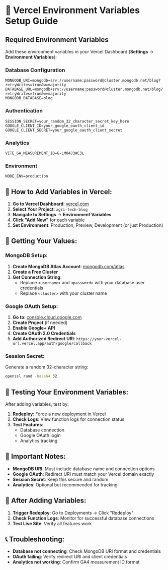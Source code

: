 # 🔧 Vercel Environment Variables Setup Guide

## Required Environment Variables

Add these environment variables in your Vercel Dashboard (**Settings** → **Environment Variables**):

### **Database Configuration**
```
MONGODB_URI=mongodb+srv://username:password@cluster.mongodb.net/blog?retryWrites=true&w=majority
DATABASE_URL=mongodb+srv://username:password@cluster.mongodb.net/blog?retryWrites=true&w=majority
MONGODB_DATABASE=blog
```

### **Authentication**
```
SESSION_SECRET=your_random_32_character_secret_key_here
GOOGLE_CLIENT_ID=your_google_oauth_client_id
GOOGLE_CLIENT_SECRET=your_google_oauth_client_secret
```

### **Analytics**
```
VITE_GA_MEASUREMENT_ID=G-LM04J3WC3L
```

### **Environment**
```
NODE_ENV=production
```

## 🚀 How to Add Variables in Vercel:

1. **Go to Vercel Dashboard**: [vercel.com](https://vercel.com)
2. **Select Your Project**: `agri-tech-blog`
3. **Navigate to Settings** → **Environment Variables**
4. **Click "Add New"** for each variable
5. **Set Environment**: Production, Preview, Development (or just Production)

## 🔑 Getting Your Values:

### **MongoDB Setup:**
1. **Create MongoDB Atlas Account**: [mongodb.com/atlas](https://mongodb.com/atlas)
2. **Create a Free Cluster**
3. **Get Connection String**: 
   - Replace `<username>` and `<password>` with your database user credentials
   - Replace `<cluster>` with your cluster name

### **Google OAuth Setup:**
1. **Go to**: [console.cloud.google.com](https://console.cloud.google.com)
2. **Create Project** (if needed)
3. **Enable Google+ API**
4. **Create OAuth 2.0 Credentials**
5. **Add Authorized Redirect URI**: `https://your-vercel-url.vercel.app/auth/google/callback`

### **Session Secret:**
Generate a random 32-character string:
```bash
openssl rand -base64 32
```

## 🧪 Testing Your Environment Variables:

After adding variables, test by:

1. **Redeploy**: Force a new deployment in Vercel
2. **Check Logs**: View function logs for connection status
3. **Test Features**:
   - Database connection
   - Google OAuth login
   - Analytics tracking

## 🚨 Important Notes:

- **MongoDB URI**: Must include database name and connection options
- **Google OAuth**: Redirect URI must match your Vercel domain exactly
- **Session Secret**: Keep this secure and random
- **Analytics**: Optional but recommended for tracking

## 🔄 After Adding Variables:

1. **Trigger Redeploy**: Go to Deployments → Click "Redeploy"
2. **Check Function Logs**: Monitor for successful database connections
3. **Test Live Site**: Verify all features work

## 📞 Troubleshooting:

- **Database not connecting**: Check MongoDB URI format and credentials
- **OAuth failing**: Verify redirect URI and client credentials
- **Analytics not working**: Confirm GA4 measurement ID format 